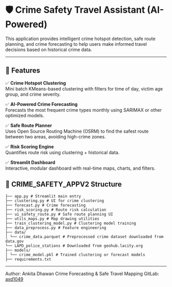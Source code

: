 # 🛡️ Crime Safety Travel Assistant (AI-Powered)

This application provides intelligent crime hotspot detection, safe route planning, and crime forecasting to help users make informed travel decisions based on historical crime data.

---

## 🚀 Features

✅ **Crime Hotspot Clustering**  
Mini batch KMeans-based clustering with filters for time of day, victim age group, and crime severity.

✅ **AI-Powered Crime Forecasting**  
Forecasts the most frequent crime types monthly using SARIMAX or other optimized models.

✅ **Safe Route Planner**  
Uses Open Source Routing Machine (OSRM) to find the safest route between two areas, avoiding high-crime zones.

✅ **Risk Scoring Engine**  
Quantifies route risk using clustering + historical data.

✅ **Streamlit Dashboard**  
Interactive, modular dashboard with real-time maps, charts, and filters.

## 📁 CRIME_SAFETY_APPV2 Structure
```
├── app.py # Streamlit main entry
├── clustering.py # UI for crime clustering
├── forecast.py # Crime forecasting
├── risk_scoring.py # Route risk calculation
├── ui_safety_route.py # Safe route planning UI
├── utils_maps.py # Map drawing utilities
├── train_clustering_model.py # Clustering model training
├── data_preprocess.py # Feature engineering
├── data/
│ └── crime_data.parquet # Preprocessed crime dataset downloaded from data.gov
└── LAPD_police_stations # Downloaded from geohub.lacity.org
├── models/
│ └── crime_model.pkl # Trained clustering or forecast models
├── requirements.txt 
```

---

Author: Ankita Dhawan
Crime Forecasting & Safe Travel Mapping
GitLab: [axd1049](https://git.cs.bham.ac.uk/projects-2024-25/axd1049)